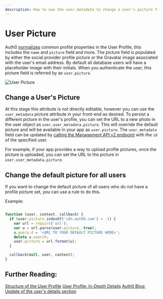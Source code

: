 ```yaml
---
description: How to use the user_metadata to change a user's picture field and how to change the default picture for all users.
---
```


# User Picture

Auth0 [normalizes](/user-profile/normalized) common profile properties in the User Profile, this includes the `name` and `picture` field and more. The picture field is populated by either the social provider profile picture or the Gravatar image associated with the user's email address. By default all database users will have a placeholder image with their initials. When you authenticate the user, this picture field is referred by as `user.picture`.

![User Picture](/media/articles/user-profile/user-profile.png)

## Change a User's Picture

At this stage this attribute is not directly editable, however you can use the `user_metadata` picture attribute in your front-end as desired. To persist a different picture in the user's profile, you can set the URL to a new photo in the user object as `user.user_metadata.picture`. This will override the default picture and will be available in your app as `user.picture`. The `user_metadata` field can be updated by [calling the Management API v2 endpoint](https://auth0.com/docs/api/management/v2#!/Users/patch_users_by_id) with the `id` of the specified user.

For example, if your app provides a way to upload profile pictures, once the picture is uploaded, you can set the URL to the picture in `user.user_metadata.picture`.

## Change the default picture for all users

If you want to change the default picture of all users who do not have a profile picture set, you can use a rule to do this. 

Example:

```js

function (user, context, callback) {
  if (user.picture.indexOf('cdn.auth0.com') > -1) {
    var url = require('url');
    var u = url.parse(user.picture, true);
    u.query.d = '<URL TO YOUR DEFAULT PICTURE HERE>';
    delete u.search;
    user.picture = url.format(u);
  }

  callback(null, user, context);
}

```

## Further Reading:

[Structure of the User Profile](/user-profile/user-profile-structure)
[User Profile: In-Depth Details](/user-profile/user-profile-details)
[Auth0 Blog: Update of the user's details section](https://auth0.com/blog/update-of-the-user-details-section/)